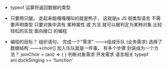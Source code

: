 - typeof 运算符返回数据的类型

- 只要两只腿， 走起来能嘎嘎嘎叫的就是鸭子， 这就是js
  JS 弱类型语言 不需要声明类型 
  只要对象中具有 某种属性 或 方法 就可以被判定为某种对象
  比较轻松的实现 面向接口 的编程

- 编程的目标？ 组织语句， 完成一个"需求" --->组成乐队 (业务需求)
  选择了数据结构 --->choir[]
  加入乐队就是一件事， 有多个步骤 
  封装成为一个方法？ joinChoir = (ani) => { }
  判断对象需求 开发需求 语言相关 typepf ani.duckSinging  == 'function'      
  
  